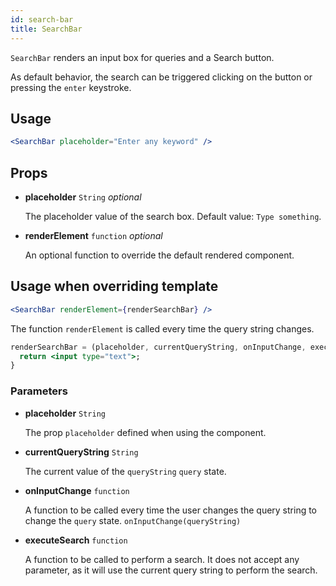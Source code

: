 ```yaml
---
id: search-bar
title: SearchBar
---
```


`SearchBar` renders an input box for queries and a Search button.

As default behavior, the search can be triggered clicking on the button or pressing the `enter` keystroke.

## Usage

```jsx
<SearchBar placeholder="Enter any keyword" />
```

## Props

* **placeholder** `String` *optional*

  The placeholder value of the search box. Default value: `Type something`.

* **renderElement** `function` *optional*

  An optional function to override the default rendered component.

## Usage when overriding template

```jsx
<SearchBar renderElement={renderSearchBar} />
```

The function `renderElement` is called every time the query string changes.

```jsx
renderSearchBar = (placeholder, currentQueryString, onInputChange, executeSearch) => {
  return <input type="text">;
}
```

### Parameters

* **placeholder** `String`

  The prop `placeholder` defined when using the component.

* **currentQueryString** `String`

  The current value of the `queryString` `query` state.

* **onInputChange** `function`

  A function to be called every time the user changes the query string to change the `query` state. `onInputChange(queryString)`

* **executeSearch** `function`

  A function to be called to perform a search. It does not accept any parameter, as it will use the current query string to perform the search.
